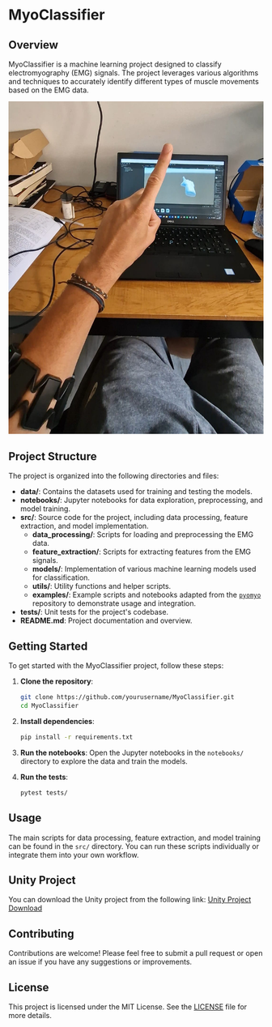 # MyoClassifier

## Overview
MyoClassifier is a machine learning project designed to classify electromyography (EMG) signals. The project leverages various algorithms and techniques to accurately identify different types of muscle movements based on the EMG data.

![Demo Image](demoimage.jpeg)

## Project Structure
The project is organized into the following directories and files:

- **data/**: Contains the datasets used for training and testing the models.
- **notebooks/**: Jupyter notebooks for data exploration, preprocessing, and model training.
- **src/**: Source code for the project, including data processing, feature extraction, and model implementation.
  - **data_processing/**: Scripts for loading and preprocessing the EMG data.
  - **feature_extraction/**: Scripts for extracting features from the EMG signals.
  - **models/**: Implementation of various machine learning models used for classification.
  - **utils/**: Utility functions and helper scripts.
  - **examples/**: Example scripts and notebooks adapted from the [`pyomyo`](https://github.com/akshaybahadur21/pyomyo) repository to demonstrate usage and integration.
- **tests/**: Unit tests for the project's codebase.
- **README.md**: Project documentation and overview.

## Getting Started
To get started with the MyoClassifier project, follow these steps:

1. **Clone the repository**:
   ```bash
   git clone https://github.com/yourusername/MyoClassifier.git
   cd MyoClassifier
   ```

2. **Install dependencies**:
   ```bash
   pip install -r requirements.txt
   ```

3. **Run the notebooks**:
   Open the Jupyter notebooks in the `notebooks/` directory to explore the data and train the models.

4. **Run the tests**:
   ```bash
   pytest tests/
   ```

## Usage
The main scripts for data processing, feature extraction, and model training can be found in the `src/` directory. You can run these scripts individually or integrate them into your own workflow.

## Unity Project
You can download the Unity project from the following link:
[Unity Project Download](https://drive.google.com/file/d/11xFDDMwNdO0Dge3Cj2RfmiCvqYhKNMiJ/view?usp=sharing)

## Contributing
Contributions are welcome! Please feel free to submit a pull request or open an issue if you have any suggestions or improvements.

## License
This project is licensed under the MIT License. See the [LICENSE](LICENSE) file for more details.
